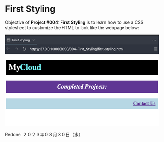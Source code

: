 # First Styling

Objective of **Project #004: First Styling** is to learn how to use a CSS stylesheet to customize the HTML to look like the webpage below:

<div align="center">
<img src="img/first-styling.png" height="300px">
</div>

Redone: ２０２３年０８月３０日（水）